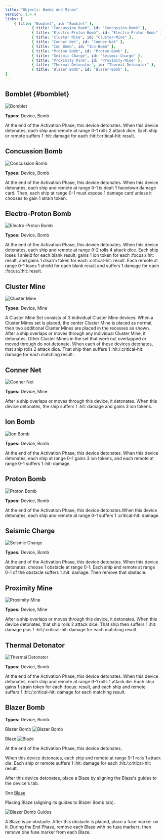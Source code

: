 ```yaml
---
title: "Objects: Bombs And Mines"
version: 1.4.4
links: [
    { title: "Bomblet", id: "Bomblet" },
			{ title: "Concussion Bomb", id: "Concussion-Bomb" },
			{ title: "Electro-Proton Bomb", id: "Electro-Proton-Bomb" },
			{ title: "Cluster Mine", id: "Cluster-Mine" },
			{ title: "Conner Net", id: "Conner-Net" },
			{ title: "Ion Bomb", id: "Ion-Bomb" },
			{ title: "Proton Bomb", id: "Proton-Bomb" },
			{ title: "Seismic Charge", id: "Seismic-Charge" },
			{ title: "Proximity Mine", id: "Proximity-Mine" },
			{ title: "Thermal Detonator", id: "Thermal-Detonator" },
			{ title: "Blazer Bomb", id: "Blazer-Bomb" },
]
---
```


## Bomblet {#bomblet}

![Bomblet](Bomblet.webp)

**Types:** Device, Bomb

At the end of the Activation Phase, this device detonates. When this device detonates, each ship and remote at range 0-1 rolls 2 attack dice. Each ship or remote suffers 1 :hit: damage for each :hit:/:critical-hit: result.

## Concussion Bomb

![Concussion Bomb](Concussion_Bomb.webp)

**Types:** Device, Bomb

At the end of the Activation Phase, this device detonates. When this device detonates, each ship and remote at range 0-1 is dealt 1 facedown damage card. Then, each ship at range 0-1 must expose 1 damage card unless it chooses to gain 1 strain token.

## Electro-Proton Bomb

![Electro-Proton Bomb](Electoro_Proton_Bomb.webp)

**Types:** Device, Bomb

At the end of the Activation Phase, this device detonates. When this device detonates, each ship and remote at range 0-2 rolls 4 attack dice. Each ship loses 1 shield for each blank result, gains 1 ion token for each :focus:/:hit: result, and gains 1 disarm token for each :critical-hit: result. Each remote at range 0-1 loses 1 shield for each blank result and suffers 1 damage for each :focus:/:hit: result.

## Cluster Mine

![Cluster Mine](Cluster_Mine.webp)

**Types:** Device, Mine

A Cluster Mine Set consists of 3 individual Cluster Mine devices. When a Cluster Mines set is placed, the center Cluster Mine is placed as normal, then two additional Cluster Mines are placed in the recesses as shown. After a ship overlaps or moves through any individual Cluster Mine, it detonates. Other Cluster Mines in the set that were not overlapped or moved through do not detonate. When each of these devices detonates, that ship rolls 2 attack dice. That ship then suffers 1 :hit:/:critical-hit: damage for each matching result.

## Conner Net

![Conner Net](Conner_Net.webp)

**Types:** Device, Mine

After a ship overlaps or moves through this device, it detonates. When this device detonates, the ship suffers 1 :hit: damage and gains 3 ion tokens.

## Ion Bomb

![Ion Bomb](Ion_Bomb.webp)

**Types:** Device, Bomb

At the end of the Activation Phase, this device detonates. When this device detonates, each ship at range 0-1 gains 3 ion tokens, and each remote at range 0-1 suffers 1 :hit: damage.

## Proton Bomb

![Proton Bomb](Proton_Bomb.webp)

**Types:** Device, Bomb

At the end of the Activation Phase, this device detonates.When this device detonates, each ship and remote at range 0-1 suffers 1 :critical-hit: damage.

## Seismic Charge

![Seismic Charge](Seismic_Charge.webp)

**Types:** Device, Bomb

At the end of the Activation Phase, this device detonates. When this device detonates, choose 1 obstacle at range 0-1. Each ship and remote at range 0-1 of the obstacle suffers 1 :hit: damage. Then remove that obstacle.

## Proximity Mine

![Proximity Mine](Proximity_Mine.webp)

**Types:** Device, Mine

After a ship overlaps or moves through this device, it detonates. When this device detonates, that ship rolls 2 attack dice. That ship then suffers 1 :hit: damage plus 1 :hit:/:critical-hit: damage for each matching result.

## Thermal Detonator

![Thermal Detonator](Thermal_Detonator.webp)

**Types:** Device, Bomb

At the end of the Activation Phase, this device detonates. When this device detonates, each ship and remote at range 0-1 rolls 1 attack die. Each ship gains 1 strain token for each :focus: result, and each ship and remote suffers 1 :hit:/:critical-hit: damage for each matching result.

## Blazer Bomb

**Types:** Device, Bomb.

 Blazer Bomb
![Blazer Bomb](Blazer_Bomb.webp)

 Blaze
![Blaze](Blazer_Bomb_Blaze.webp)

At the end of the Activation Phase, this device detonates.

When this device detonates, each ship and remote at range 0-1 rolls 1 attack die. Each ship or remote suffers 1 :hit: damage for each :hit:/:critical-hit: result.

After this device detonates, place a Blaze by aligning the Blaze's guides to the device's tab.

See [Blase](/article/Blase)

 Placing Blaze (aligning its guides to Blazer Bomb tab).

![Blazer Bomb Guides](Blazer_Bomb_Guides.webp)

A Blaze is an obstacle. After this obstacle is placed, place a fuse marker on it. During the End Phase, remove each Blaze with no fuse markers, then remove  one fuse marker from each Blaze.